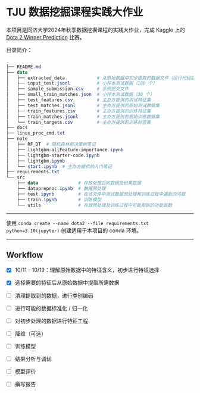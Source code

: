 # TJU 数据挖掘课程实践大作业

本项目是同济大学2024年秋季数据挖掘课程的实践大作业，完成 Kaggle 上的 [Dota 2 Winner Prediction](https://www.kaggle.com/competitions/mlcourse-dota2-win-prediction/overview) 比赛。

目录简介：

```powershell
.
├── README.md
├── data
│   ├── extracted_data            # 从原始数据中初步提取的数据文件（运行代码后自动生成）
│   ├── input_test.jsonl          # 小样本测试数据（100 个）
│   ├── sample_submission.csv     # 示例提交文件
│   ├── small_train_matches.json  # 小样本测试数据（30 个）
│   ├── test_features.csv         # 主办方提供的测试特征集
│   ├── test_matches.jsonl        # 主办方提供的原始测试数据集
│   ├── train_features.csv        # 主办方提供的训练特征集
│   ├── train_matches.jsonl       # 主办方提供的原始训练数据集
│   └── train_targets.csv         # 主办方提供的训练标签集
├── docs
├── linux_proc_cmd.txt
├── note
│   ├── RF_DT  # 随机森林和决策树笔记
│   ├── lightgbm-allFeature-importance.ipynb
│   ├── lightgbm-starter-code.ipynb
│   ├── lightgbm.ipynb
│   └── start.ipynb  # 主办方提供的入门笔记
├── requirements.txt
└── src
    ├── data               # 存放处理后的数据及结果数据
    ├── datapreproc.ipynb  # 数据预处理
    ├── test.ipynb         # 在该文件中测试数据预处理和训练过程中遇到的问题
    ├── train.ipynb        # 训练模型
    └── utils              # 存放预处理及训练过程中可能用到的功能函数
```

---

使用 `conda create --name dota2 --file requirements.txt python=3.10(jupyter)` 创建适用于本项目的 conda 环境。

---

## Workflow

- [x] 10/11 - 10/19：理解原始数据中的特征含义，初步进行特征选择

- [x] 选择需要的特征后从原始数据中提取所需数据

- [ ] 清理提取到的数据，进行类别编码

- [ ] 进行可能的数据标准化 / 归一化

- [ ] 对初步处理的数据进行特征工程

- [ ] 降维（可选）

- [ ] 训练模型

- [ ] 结果分析与调优

- [ ] 模型评价

- [ ] 撰写报告
